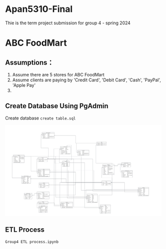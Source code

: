 # Apan5310-Final
Thie is the term project submission for group 4 - spring 2024

# ABC FoodMart

## Assumptions：
1. Assume there are 5 stores for ABC FoodMart
2. Assume clients are paying by 'Credit Card', 'Debit Card', 'Cash', 'PayPal', 'Apple Pay'
3. 



## Create Database Using PgAdmin
Create database `create table.sql`

<img src="ER-Diagram.png">

## ETL Process
`Group4 ETL process.ipynb`
